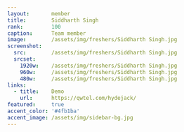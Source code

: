 ```yaml
---
layout:       member
title:        Siddharth Singh
rank:         100
caption:      Team member
image:        /assets/img/freshers/Siddharth Singh.jpg
screenshot:
  src:        /assets/img/freshers/Siddharth Singh.jpg
  srcset:
    1920w:    /assets/img/freshers/Siddharth Singh.jpg
    960w:     /assets/img/freshers/Siddharth Singh.jpg
    480w:     /assets/img/freshers/Siddharth Singh.jpg
links:
  - title:    Demo
    url:      https://qwtel.com/hydejack/
featured:     true
accent_color: '#4fb1ba'
accent_image: /assets/img/sidebar-bg.jpg
---
```

